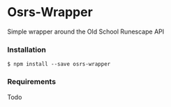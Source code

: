 # Osrs-Wrapper
Simple wrapper around the Old School Runescape API

### Installation 
```
$ npm install --save osrs-wrapper
```

### Requirements
Todo